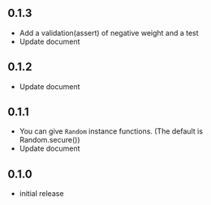 ## 0.1.3

* Add a validation(assert) of negative weight and a test
* Update document

## 0.1.2

* Update document

## 0.1.1

* You can give `Random` instance functions. (The default is Random.secure())
* Update document


## 0.1.0

* initial release
